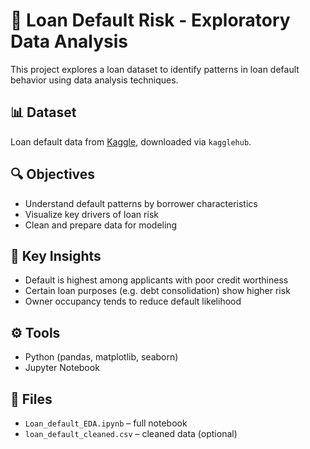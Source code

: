 # 🏦 Loan Default Risk - Exploratory Data Analysis

This project explores a loan dataset to identify patterns in loan default behavior using data analysis techniques.

## 📊 Dataset

Loan default data from [Kaggle](https://www.kaggle.com/yasserh/loan-default-dataset), downloaded via `kagglehub`.

## 🔍 Objectives

- Understand default patterns by borrower characteristics
- Visualize key drivers of loan risk
- Clean and prepare data for modeling

## 📌 Key Insights

- Default is highest among applicants with poor credit worthiness
- Certain loan purposes (e.g. debt consolidation) show higher risk
- Owner occupancy tends to reduce default likelihood

## ⚙️ Tools

- Python (pandas, matplotlib, seaborn)
- Jupyter Notebook

## 📁 Files

- `Loan_default_EDA.ipynb` – full notebook
- `loan_default_cleaned.csv` – cleaned data (optional)
